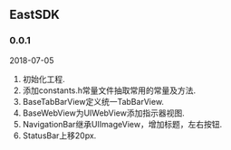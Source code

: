 ## EastSDK
### 0.0.1  
2018-07-05
1. 初始化工程.
2. 添加constants.h常量文件抽取常用的常量及方法.
3. BaseTabBarView定义统一TabBarView.
4. BaseWebView为UIWebView添加指示器视图.
5. NavigationBar继承UIImageView，增加标题，左右按钮.
6. StatusBar上移20px.




